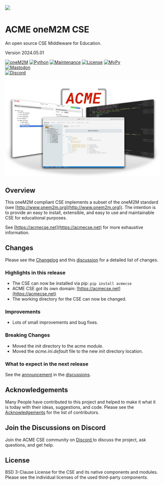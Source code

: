# ![](acme/webui/web/img/acme_sm.png) 

# ACME oneM2M CSE
An open source CSE Middleware for Education.

Version 2024.05.01

[![oneM2M](https://img.shields.io/badge/oneM2M-f00)](https://www.onem2m.org) [![Python](https://img.shields.io/badge/Python-3.10-blue)](https://www.python.org) [![Maintenance](https://img.shields.io/badge/Maintained-Yes-green.svg)](https://github.com/ankraft/ACME-oneM2M-CSE/graphs/commit-activity) [![License](https://img.shields.io/badge/License-BSD%203--Clause-green)](LICENSE) [![MyPy](https://img.shields.io/badge/MyPy-covered-green)](LICENSE)  
[![Mastodon](https://img.shields.io/badge/-@acmeCSE@mstdn.social-FFF?label=mastodon&logo=mastodon&style=social)](https://mstdn.social/@acmeCSE)  
[![Discord](https://img.shields.io/badge/-ACME%20oneM2M%20CSE-FFF?label=discord&logo=discord&style=social)](https://discord.gg/6ryMHQC2Uj)


![](docs/images/title.png)

## Overview

This oneM2M compliant CSE implements a subset of the oneM2M standard (see [http://www.onem2m.org](http://www.onem2m.org)). The intention is to provide an easy to install, extensible, and easy to use and maintainable CSE for educational purposes.

See [https://acmecse.net](https://acmecse.net) for more exhaustive information.

## Changes

Please see the [Changelog](CHANGELOG.md) and this [discussion](https://github.com/ankraft/ACME-oneM2M-CSE/discussions/131) for a detailed list of changes.

### Highlights in this release
- The CSE can now be installed via pip: `pip install acmecse`
- ACME CSE got its own domain: [https://acmecse.net](https://acmecse.net)
- The working directory for the CSE can now be changed.
  
### Improvements
- Lots of small improvements and bug fixes.

### Breaking Changes
- Moved the *init* directory to the acme module.
- Moved the *acme.ini.default* file to the new *init* directory location.

### What to expect in the next release

See the [announcement](https://github.com/ankraft/ACME-oneM2M-CSE/discussions/157) in the [discussions](https://github.com/ankraft/ACME-oneM2M-CSE/discussions).

## Acknowledgements

Many People have contributed to this project and helped to make it what it is today with their ideas, suggestions, and code. Please see the [Acknowledgements](docs/Contributing.md#acknowledgements) for the list of contributors.


## Join the Discussions on Discord

Join the ACME CSE community on [Discord ](https://discord.gg/6ryMHQC2Uj) to discuss the project, ask questions, and get help.

## License

BSD 3-Clause License for the CSE and its native components and modules. Please see the individual licenses of the used third-party components.

